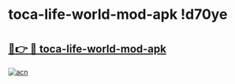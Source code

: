 # toca-life-world-mod-apk !d70ye

# <h2><a href="https://11gwuf.esa.edu.pl?title=toca-life-world-mod-apk&ref=d70ye">🔗👉 🔴 toca-life-world-mod-apk</a></h2>

[![acn](https://github.com/user-attachments/assets/0f9c940e-d8b0-45ae-aac7-cd30a18b3e1c)](https://11gwuf.esa.edu.pl?title=toca-life-world-mod-apk&ref=d70ye)

